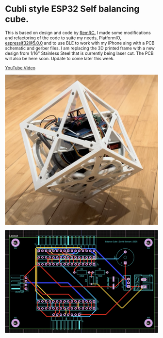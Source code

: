 # Cubli style ESP32 Self balancing cube.

This is based on design and code by [RemRC.](https://github.com/remrc/Self-Balancing-Cube/blob/main/README.md)
I made some modifications and refactoring of the code to suite my needs, PlatformIO, espressif32@5.0.0 and to use BLE to work with my iPhone alng with a PCB schematic and gerber files. I am replacing the 3D printed frame with a new design from 1/16" Stainless Steel that is currently being laser cut. The PCB will also be here soon. Update to come later this week.

[YouTube Video](https://youtu.be/8PgxoO3G0Uw?si=-hIFl6_N7yUKP_Ou)

![ESP32 Cube balancing on vertex.](https://github.com/metanurb21/cubli/blob/main/images/cube.png)

![ESP32 cube controller schematic.](https://github.com/metanurb21/cubli/blob/main/images/bb-schematic.png)
